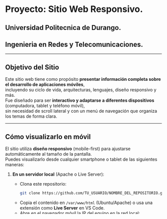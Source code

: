 #  Proyecto: Sitio Web Responsivo.
## Universidad Politecnica de Durango.
## Ingenieria en Redes y Telecomunicaciones.

---

## Objetivo del Sitio
Este sitio web tiene como propósito **presentar información completa sobre el desarrollo de aplicaciones móviles**,  
incluyendo su ciclo de vida, arquitecturas, lenguajes, diseño responsivo y más.  
Fue diseñado para ser **interactivo y adaptarse a diferentes dispositivos** (computadora, tablet y teléfono móvil),  
sin necesidad de scroll lateral y con un menú de navegación que organiza los temas de forma clara.

---

## Cómo visualizarlo en móvil
El sitio utiliza **diseño responsivo** (mobile-first) para ajustarse automáticamente al tamaño de la pantalla.  
Puedes visualizarlo desde cualquier smartphone o tablet de las siguientes maneras:


1. **En un servidor local** (Apache o Live Server):  
   - Clona este repositorio:
     ```bash
     git clone https://github.com/TU_USUARIO/NOMBRE_DEL_REPOSITORIO.git
     ```
   - Copia el contenido en `/var/www/html` (Ubuntu/Apache) o usa una extensión como **Live Server** en VS Code.
   - Abre en el navegador móvil la IP del equipo en la red local:
     ```
     http://IP_DE_TU_SERVIDOR/
     ```
   - Abre el archivo index.html en Google Chrome o Firefox.

    -Haz clic derecho en cualquier parte de la página y selecciona "Inspeccionar".

    -En el panel que se abre, busca y haz clic en el ícono de "Alternar barra de herramientas de dispositivos" (usualmente se ve como un teléfono y una tablet).

    -Selecciona el dispositivo móvil que desees simular en el menú desplegable de la parte superior.
     

---

## Estructura del Proyecto
├── (carpeta)img/
│   ├── tema1.jpg
│   ├── tema1b.png
│   └── ... (todas las imágenes del sitio)
│
├──  index.html
├──  styles.css
└──  scripts.js

---
## Referencias

W3Schools. (s. f.). Tutoriales de desarrollo web: HTML, CSS, JavaScript y más.
https://www.w3schools.com/

Chuck’s Academy. (2025). Tipografía Escalable y Flexible | Responsive Design en CSS.
https://www.chucksacademy.com/es/topic/responsive-design/typography

---
###Este proyecto fue desarrollado con fines educativos por: Bryan Antonio Garcia. 
###se permite la utilizacion con los mismo fines.

